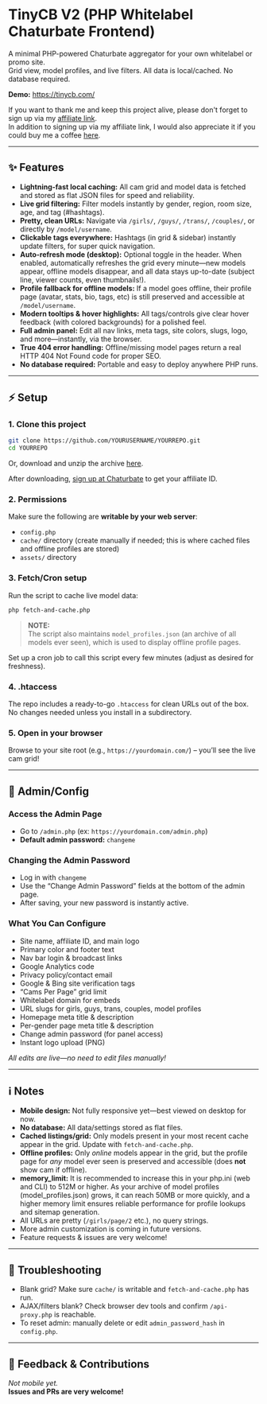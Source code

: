 # TinyCB V2 (PHP Whitelabel Chaturbate Frontend)

A minimal PHP-powered Chaturbate aggregator for your own whitelabel or promo site.  
Grid view, model profiles, and live filters. All data is local/cached. No database required.

**Demo:** https://tinycb.com/

If you want to thank me and keep this project alive, please don't forget to sign up via my [affiliate link](https://chaturbate.com/in/?tour=9O7D&campaign=2DLMP&track=default).  
In addition to signing up via my affiliate link, I would also appreciate it if you could buy me a coffee [here](https://coff.ee/tinycb).

---

## ✨ Features

- **Lightning-fast local caching:** All cam grid and model data is fetched and stored as flat JSON files for speed and reliability.
- **Live grid filtering:** Filter models instantly by gender, region, room size, age, and tag (#hashtags).
- **Pretty, clean URLs:** Navigate via `/girls/`, `/guys/`, `/trans/`, `/couples/`, or directly by `/model/username`.
- **Clickable tags everywhere:** Hashtags (in grid & sidebar) instantly update filters, for super quick navigation.
- **Auto-refresh mode (desktop):** Optional toggle in the header. When enabled, automatically refreshes the grid every minute—new models appear, offline models disappear, and all data stays up-to-date (subject line, viewer counts, even thumbnails!).
- **Profile fallback for offline models:** If a model goes offline, their profile page (avatar, stats, bio, tags, etc) is still preserved and accessible at `/model/username`.
- **Modern tooltips & hover highlights:** All tags/controls give clear hover feedback (with colored backgrounds) for a polished feel.
- **Full admin panel:** Edit all nav links, meta tags, site colors, slugs, logo, and more—instantly, via the browser.
- **True 404 error handling:** Offline/missing model pages return a real HTTP 404 Not Found code for proper SEO.
- **No database required:** Portable and easy to deploy anywhere PHP runs.

---

## ⚡️ Setup

### 1. **Clone this project**
```bash
git clone https://github.com/YOURUSERNAME/YOURREPO.git
cd YOURREPO
```
Or, download and unzip the archive [here](https://github.com/Kudocams/TinyCB/archive/master.zip).

After downloading, [sign up at Chaturbate](https://chaturbate.com/in/?track=default&tour=9O7D&campaign=2DLMP) to get your affiliate ID.

### 2. **Permissions**
Make sure the following are **writable by your web server**:
- `config.php`
- `cache/` directory (create manually if needed; this is where cached files and offline profiles are stored)
- `assets/` directory

### 3. **Fetch/Cron setup**
Run the script to cache live model data:
```bash
php fetch-and-cache.php
```

> **NOTE:**  
> The script also maintains `model_profiles.json` (an archive of all models ever seen), which is used to display offline profile pages.

Set up a cron job to call this script every few minutes (adjust as desired for freshness).

### 4. **.htaccess**
The repo includes a ready-to-go `.htaccess` for clean URLs out of the box.  
No changes needed unless you install in a subdirectory.

### 5. **Open in your browser**  
Browse to your site root (e.g., `https://yourdomain.com/`) – you’ll see the live cam grid!

---

## 🔑 Admin/Config

### **Access the Admin Page**
- Go to `/admin.php` (ex: `https://yourdomain.com/admin.php`)
- **Default admin password:** `changeme`

### **Changing the Admin Password**
- Log in with `changeme`
- Use the “Change Admin Password” fields at the bottom of the admin page.
- After saving, your new password is instantly active.

### **What You Can Configure**

- Site name, affiliate ID, and main logo
- Primary color and footer text
- Nav bar login & broadcast links
- Google Analytics code
- Privacy policy/contact email
- Google & Bing site verification tags
- “Cams Per Page” grid limit
- Whitelabel domain for embeds
- URL slugs for girls, guys, trans, couples, model profiles
- Homepage meta title & description
- Per-gender page meta title & description
- Change admin password (for panel access)
- Instant logo upload (PNG)

_All edits are live—no need to edit files manually!_

---

## ℹ️ Notes

- **Mobile design:** Not fully responsive yet—best viewed on desktop for now.
- **No database:** All data/settings stored as flat files.
- **Cached listings/grid:** Only models present in your most recent cache appear in the grid. Update with `fetch-and-cache.php`.
- **Offline profiles:** Only *online* models appear in the grid, but the profile page for *any* model ever seen is preserved and accessible (does **not** show cam if offline).
- **memory_limit:** It is recommended to increase this in your php.ini (web and CLI) to 512M or higher. As your archive of model profiles (model_profiles.json) grows, it can reach 50MB or more quickly, and a higher memory limit ensures reliable performance for profile lookups and sitemap generation.
- All URLs are pretty (`/girls/page/2` etc.), no query strings.
- More admin customization is coming in future versions.
- Feature requests & issues are very welcome!

---

## 🤔 Troubleshooting

- Blank grid? Make sure `cache/` is writable and `fetch-and-cache.php` has run.
- AJAX/filters blank? Check browser dev tools and confirm `/api-proxy.php` is reachable.
- To reset admin: manually delete or edit `admin_password_hash` in `config.php`.

---

## 💬 Feedback & Contributions

_Not mobile yet._  
**Issues and PRs are very welcome!**
